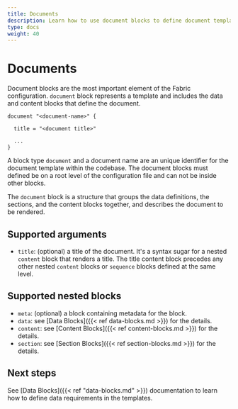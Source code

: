 ```yaml
---
title: Documents
description: Learn how to use document blocks to define document templates, building a content structure with the content blocks and setting data requirements with the data blocks.
type: docs
weight: 40
---
```


# Documents

Document blocks are the most important element of the Fabric configuration. `document` block represents a template and includes the data and content blocks that define the document.

```hcl
document "<document-name>" {

  title = "<document title>"

  ...
}
```

A block type `document` and a document name are an unique identifier for the document template within the codebase. The document blocks must defined be on a root level of the configuration file and can not be inside other blocks.

The `document` block is a structure that groups the data definitions, the sections, and the content blocks together, and describes the document to be rendered.

## Supported arguments

- `title`: (optional) a title of the document. It's a syntax sugar for a nested `content` block that renders a title. The title content block precedes any other nested `content` blocks or `sequence` blocks defined at the same level.

## Supported nested blocks

- `meta`: (optional) a block containing metadata for the block.
- `data`: see [Data Blocks]({{< ref data-blocks.md >}}) for the details.
- `content`: see [Content Blocks]({{< ref content-blocks.md >}}) for the details.
- `section`: see [Section Blocks]({{< ref section-blocks.md >}}) for the details.

## Next steps

See [Data Blocks]({{< ref "data-blocks.md" >}}) documentation to learn how to define data requirements in the templates.

